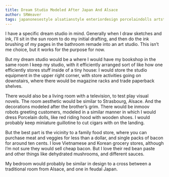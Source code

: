 ```yaml
---
title: Dream Studio Modeled After Japan And Alsace
author: SRWeaver
tags: japanonesestyle alsatianstyle enteriordesign porcelaindolls artstudio
---
```

I have a specific dream studio in mind. Generally when I draw sketches and ink, I’ll sit in the sun room to do my initial drafting, and then do the ink brushing of my pages in the bathroom remade into an art studio. This isn’t me choice, but it works for the purpose for now.

But my dream studio would be a where I would have my bookshop in the same room I keep my studio, with it efficiently arranged sort of like how one efficiently stores stuff inside of a tiny house: I would store the studio equipment in the upper right corner, with store activities going on downstairs, where there would be magazine racks and trade paperback shelves.

There would also be a living room with a television, to test play visual novels. The room aesthetic would be similar to Strasbourg, Alsace. And the decorations modeled after the brother’s grim. There would be inmoov robots greeting customers, modeled in a similar manner in which I would dress Porcelain dolls, like red riding hood with wooden shoes. I would probably keep miniature guillotine to cut cigars with on the landing.

But the best part is the vicinity to a family food store, where you can purchase meat and veggies for less than a dollar, and single packs of bacon for around ten cents. I love Vietnamese and Korean grocery stores, although I’m not sure they would sell cheap bacon. But I love their red bean paste and other things like dehydrated mushrooms, and different sauces.

My bedroom would probably be similar in design to a cross between a traditional room from Alsace, and one in feudal Japan.
